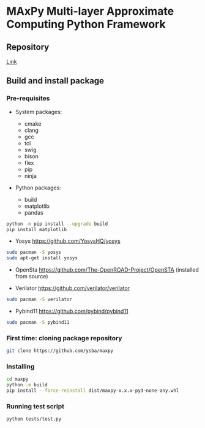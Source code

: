 # MAxPy Multi-layer Approximate Computing Python Framework

## Repository

[Link](https://github.com/ysba/maxpy)

## Build and install package

### Pre-requisites

* System packages:
  * cmake
  * clang
  * gcc
  * tcl
  * swig
  * bison
  * flex
  * pip
  * ninja

* Python packages:
  * build
  * matplotlib
  * pandas

```sh
python -m pip install --upgrade build
pip install matplotlib
```

* Yosys
https://github.com/YosysHQ/yosys

```sh
sudo pacman -S yosys
sudo apt-get install yosys
```

* OpenSta
https://github.com/The-OpenROAD-Project/OpenSTA
(installed from source)

* Verilator
https://github.com/verilator/verilator
```sh
sudo pacman -S verilator
```

* Pybind11
https://github.com/pybind/pybind11
```sh
sudo pacman -S pybind11
```



### First time: cloning package repository

```sh
git clone https://github.com/ysba/maxpy
```

### Installing

```sh
cd maxpy
python -m build
pip install --force-reinstall dist/maxpy-x.x.x-py3-none-any.whl
```

### Running test script
``` sh
python tests/test.py
```
